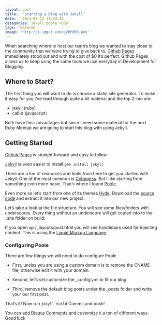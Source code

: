 ```yaml
---
layout: post
title:  "Starting a Blog with Jekyll"
date:   2014-09-15 14:34:25
categories: jekyll poole ruby
tags: featured
image: 'http://i.imgur.com/gVHPdME.png'
---
```


When searching where to host our team’s blog we wanted to stay close to the community that we were trying to give back to. [Github Pages](http://pages.github.com/) immediately stood out and with the cost of $0 it’s perfect.  Github Pages allows us to keep using the same tools we use everyday in Development for Blogging.

## Where to Start?
The first thing you will want to do is choose a static site generator.  To make it easy for you I’ve read through quite a bit material and the top 2 imo are:

* jekyll (ruby)
* cabin (javascript)

Both have their advantages but since I need some material for the next Ruby Meetup we are going to start this blog with using Jekyll.  

## Getting Started

[Github Pages](https://pages.github.com/) is straight forward and easy to follow.

[Jekyll](http://jekyllrb.com/)  is even easier to install
 ```gem install jekyll```

There are a ton of resources and tools from here to get you started with Jekyll.  One of the most common is [Octopress](http://octopress.org/).  But I like starting from something even more basic.  That’s where I found [Poole](https://github.com/poole/poole). 

Even more so let’s start from one of its themes [Hyde](https://github.com/poole/hyde). Download the [source code](https://github.com/poole/hyde/archive/master.zip) and extract it into our new project.

Let’s take a look at the file structure.  You will see some files/folders with underscores.  Every thing without an underscore will get copied into to the _site folder on build.

If you open up /_layouts/post.html  you will see handlebars used for injecting content.  This is using the [Liquid Markup Language](http://liquidmarkup.org/). 

### Configuring Poole
There are few things we will need to do configure Poole
  
  * First, unelss you are using a custom domain is to remove the CNAME file, otherwise edit it with your domain.

  * Second, let’s set customize the _config.yml to fit our blog.

  * Third, remove the default blog posts under the _posts folder and write your our first post.

That’s it! Now run ```jekyll build``` Commit and push!

You can add [Disqus Comments](https://help.disqus.com/customer/portal/articles/472138-jekyll-installation-instructions) and customize it a ton of different ways. Good luck